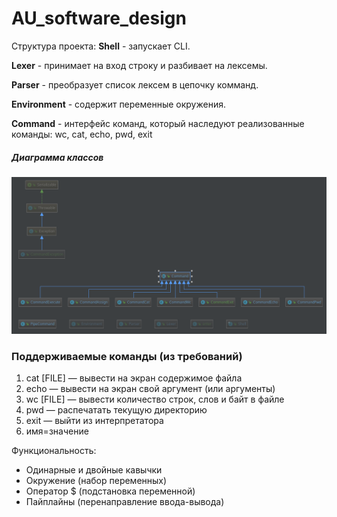 # AU_software_design

Структура проекта:
**Shell** - запускает CLI.

**Lexer** - принимает на вход строку и разбивает на лексемы.

**Parser** - преобразует список лексем в цепочку комманд.

**Environment** - содержит переменные окружения.

**Command** - интерфейс команд, который наследуют реализованные команды:
wc, cat, echo, pwd, exit

##### Диаграмма классов

![](cli_uml.png)


### Поддерживаемые команды (из требований)

1. cat [FILE] — вывести на экран содержимое файла
2. echo — вывести на экран свой аргумент (или аргументы)
3. wc [FILE] — вывести количество строк, слов и байт в файле
4. pwd — распечатать текущую директорию
5. exit — выйти из интерпретатора
8. имя=значение

Функциональность:

* Одинарные и двойные кавычки
* Окружение (набор переменных)
* Оператор $ (подстановка переменной)
* Пайплайны (перенаправление ввода-вывода)